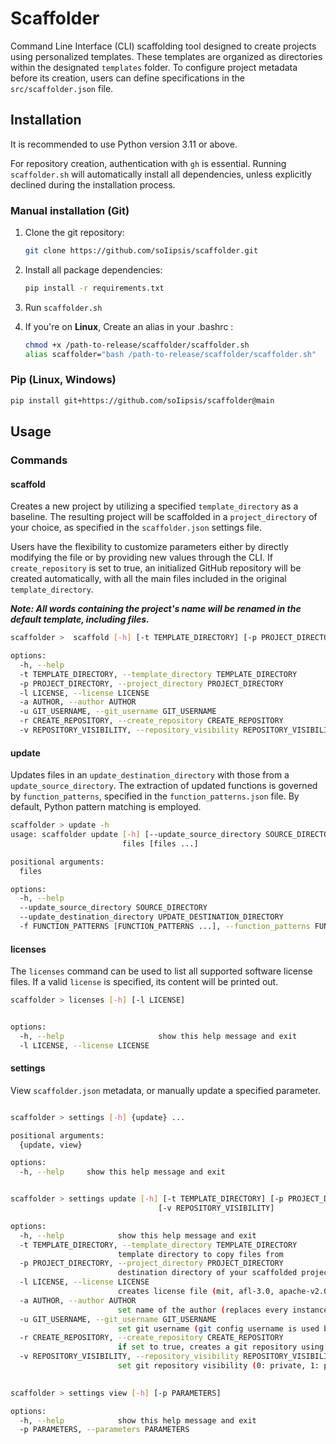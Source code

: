 # Scaffolder

Command Line Interface (CLI) scaffolding tool designed to create projects using personalized templates. These templates are organized as directories within the designated `templates` folder. To configure project metadata before its creation, users can define specifications in the `src/scaffolder.json` file.

## Installation

It is recommended to use Python version 3.11 or above.

For repository creation, authentication with `gh` is essential. Running `scaffolder.sh` will automatically install all dependencies, unless explicitly declined during the installation process.

### Manual installation (Git)

1. Clone the git repository:

    ```bash
    git clone https://github.com/soIipsis/scaffolder.git
    ```

2. Install all package dependencies:

    ```bash
    pip install -r requirements.txt
    ```

3. Run `scaffolder.sh`

4. If you're on **Linux**, Create an alias in your .bashrc :

      ```bash
      chmod +x /path-to-release/scaffolder/scaffolder.sh
      alias scaffolder="bash /path-to-release/scaffolder/scaffolder.sh"

      ```

### Pip (Linux, Windows)

```bash
pip install git+https://github.com/soIipsis/scaffolder@main
```

## Usage

### Commands

#### scaffold

Creates a new project by utilizing a specified `template_directory` as a baseline. The resulting project will be scaffolded in a `project_directory` of your choice, as specified in the `scaffolder.json` settings file.

Users have the flexibility to customize parameters either by directly modifying the file or by providing new values through the CLI. If `create_repository` is set to true, an initialized GitHub repository will be created automatically, with all the main files included in the original `template_directory`.

**_Note: All words containing the project's name will be renamed in the default template, including files._**

```bash
scaffolder >  scaffold [-h] [-t TEMPLATE_DIRECTORY] [-p PROJECT_DIRECTORY] [-l LICENSE] [-a AUTHOR] [-u GIT_USERNAME] [-r CREATE_REPOSITORY] [-v REPOSITORY_VISIBILITY]

options:
  -h, --help                                                               show this help message and exit
  -t TEMPLATE_DIRECTORY, --template_directory TEMPLATE_DIRECTORY           template directory to copy files from
  -p PROJECT_DIRECTORY, --project_directory PROJECT_DIRECTORY              destination directory of your scaffolded project
  -l LICENSE, --license LICENSE                                            creates license file (mit, afl-3.0, apache-v2.0 etc.)
  -a AUTHOR, --author AUTHOR                                               set name of the author (replaces every instance within the license file)
  -u GIT_USERNAME, --git_username GIT_USERNAME                             set git username (git config username is used by default)
  -r CREATE_REPOSITORY, --create_repository CREATE_REPOSITORY              if set to true, creates a git repository using the git cli tool (gh)
  -v REPOSITORY_VISIBILITY, --repository_visibility REPOSITORY_VISIBILITY  set git repository visibility (0: private, 1: public, 2: internal)

```

#### update

Updates files in an `update_destination_directory` with those from a `update_source_directory`. The extraction of updated functions is governed by `function_patterns`, specified in the `function_patterns.json` file. By default, Python pattern matching is employed.

```bash
scaffolder > update -h
usage: scaffolder update [-h] [--update_source_directory SOURCE_DIRECTORY] [--update_destination_directory UPDATE_DESTINATION_DIRECTORY] [-f FUNCTION_PATTERNS [FUNCTION_PATTERNS ...]]
                         files [files ...]

positional arguments:
  files                                                                                             Template files to update (must be the same name)

options:
  -h, --help                                                                                        show this help message and exit
  --update_source_directory SOURCE_DIRECTORY                                                               project directory to update from
  --update_destination_directory UPDATE_DESTINATION_DIRECTORY                                                               destination project directory for updated files
  -f FUNCTION_PATTERNS [FUNCTION_PATTERNS ...], --function_patterns FUNCTION_PATTERNS [FUNCTION_PATTERNS ...]

```

#### licenses

The `licenses` command can be used to list all supported software license files. If a valid `license` is specified, its content will be printed out.

```bash
scaffolder > licenses [-h] [-l LICENSE]


options:
  -h, --help                     show this help message and exit
  -l LICENSE, --license LICENSE
```

#### settings

View `scaffolder.json` metadata, or manually update a specified parameter.

```bash

scaffolder > settings [-h] {update} ...

positional arguments:
  {update, view}

options:
  -h, --help     show this help message and exit

```

```bash

scaffolder > settings update [-h] [-t TEMPLATE_DIRECTORY] [-p PROJECT_DIRECTORY] [-l LICENSE] [-a AUTHOR] [-u GIT_USERNAME] [-r CREATE_REPOSITORY]
                                 [-v REPOSITORY_VISIBILITY] 

options:
  -h, --help            show this help message and exit
  -t TEMPLATE_DIRECTORY, --template_directory TEMPLATE_DIRECTORY
                        template directory to copy files from
  -p PROJECT_DIRECTORY, --project_directory PROJECT_DIRECTORY
                        destination directory of your scaffolded project
  -l LICENSE, --license LICENSE
                        creates license file (mit, afl-3.0, apache-v2.0)
  -a AUTHOR, --author AUTHOR
                        set name of the author (replaces every instance within the license file)
  -u GIT_USERNAME, --git_username GIT_USERNAME
                        set git username (git config username is used by default)
  -r CREATE_REPOSITORY, --create_repository CREATE_REPOSITORY
                        if set to true, creates a git repository using the git cli tool
  -v REPOSITORY_VISIBILITY, --repository_visibility REPOSITORY_VISIBILITY
                        set git repository visibility (0: private, 1: public, 2: internal)
 
```

```bash
scaffolder > settings view [-h] [-p PARAMETERS]

options:
  -h, --help            show this help message and exit
  -p PARAMETERS, --parameters PARAMETERS
                        
```
